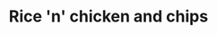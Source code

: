 ---
pid: LLP567
title: Rice 'n' chicken and chips
location_transcription: Every single mall in the world
zipcode: 
outside_phl: 
neighborhood: 
age: '13'
age_range: 13-19
instagram: 
image_file_name: LLP_567.jpg
proposal_transcription: Rice, chicken and orange drink because people love food.
topic: Food
topic_summary: '0'
type: Sculpture Statue
keywords_other: 
credit: Fernando
image_labels: 
twitter: 
facebook: 
permalink: "/monuments/llp567/"
layout: item-page
---